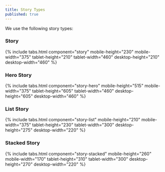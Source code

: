 ```yaml
---
title: Story Types
published: true
---
```

We use the following story types:


### Story

{% include tabs.html component="story" mobile-height="230" mobile-width="375" tablet-height="210" tablet-width="460" desktop-height="210" desktop-width="460" %}

### Hero Story

{% include tabs.html component="story-hero" mobile-height="515" mobile-width="375" tablet-height="605" tablet-width="460" desktop-height="605" desktop-width="460" %}

### List Story

{% include tabs.html component="story-list" mobile-height="210" mobile-width="375" tablet-height="230" tablet-width="300" desktop-height="275" desktop-width="220" %}

### Stacked Story

{% include tabs.html component="story-stacked" mobile-height="260" mobile-width="170" tablet-height="310" tablet-width="300" desktop-height="270" desktop-width="220" %}
